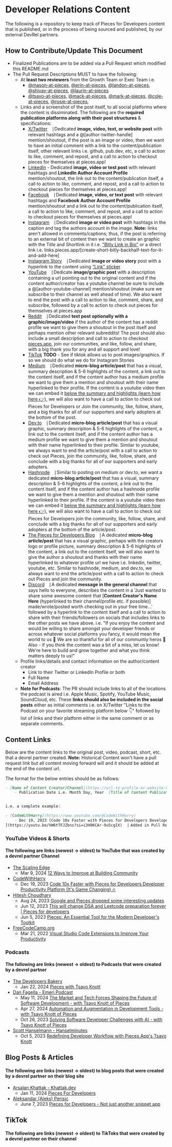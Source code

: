 # Developer Relations Content
The following is a repository to keep track of Pieces for Developers content that is published, or in the process of being sourced and published, by our external DevRel partners.

## How to Contribute/Update This Document
- Finalized Publications are to be added via a Pull Request which modified this README.md
- The Pull Request Descriptions MUST to have the following:
    - At **least two reviewers** from the Growth Team or Exec Team i.e.
        - [@mason-at-pieces](https://github.com/mason-at-pieces), [@erin-at-pieces](https://github.com/erin-at-pieces), [@landon-at-pieces](https://github.com/landon-at-pieces), [@shivay-at-pieces](https://github.com/shivay-at-pieces), [@laurin-at-pieces](https://github.com/laurin-at-pieces)
        - [@tsavo-at-pieces](https://github.com/tsavo-at-pieces), [@mack-at-pieces](https://github.com/mack-at-pieces), [@mark-at-pieces](https://github.com/mark-at-pieces), [@cole-at-pieces](https://github.com/cole-at-pieces), [@rosie-at-pieces](https://github.com/rosie-at-pieces),
    - Links and a screenshot of the post itself, to all social platforms where the content is dissiminated. The following are the **required publication platforms along with their post structures** & specifications:
        - [X/Twitter](https://twitter.com/getpieces) ⎹ Dedicated **image, video, text, or website post** with relevant hashtags and a @[author-twitter-handle] mention/shoutout, if the post is an image or video, then we want to have an initial comment with a link to the content/publication itself, other relevant links i.e. github, pub.dev, etc, a call to action to like, comment, and repost, and a call to action to checkout pieces for themselves at pieces.app!
        - [LinkedIn](https://www.linkedin.com/company/getpieces) - Dedicated **image, video or test post** with relevant hashtags and **LinkedIn Author Account Profile** mention/shoutout, the link out to the content/publication itself, a call to action to like, comment, and repost, and a call to action to checkout pieces for themselves at pieces.app!
        - [Facebook](https://www.facebook.com/getpieces) ⎹ Dedicated **image, video, or text post** with relevant hashtags and **Facebook Author Account Profile** mention/shoutout and a link out to the content/publication itself, a call to action to like, comment, and repost, and a call to action to checkout pieces for themselves at pieces.app!
        - [Instagram](https://www.instagram.com/getpieces) ⎹ Dedicated **image or video post**  with hashtags in the caption and tag the authors account in the image. **Note:** links aren't allowed in comments/captions; thus, if the post is referring to an external bit of content then we want to create an graphic with the Title and Shortlink in it i.e. ["Bitly Link in Bio"](links.pieces.app/m/all) or a direct link i.e. links.pieces.app/[create-short-bitly-backhalf-text-for-it-and-add-here]
        - [Instagram Story](https://www.instagram.com/getpieces) ⎹ Dedicated **image or video story** post with a hyperlink to the content using [“Link” sticker](https://later.com/blog/add-links-instagram-stories/)
        - [YouTube](https://www.youtube.com/@getpieces) ⎹ Dedicate **image/graphic post** with a description containing a url pointing out to the original content and if the content author/creator has a youtube channel be sure to include a @[author-youtube-channel] mention/shoutout (make sure we subscribe to their channel as well ahead of time). We also want to end the post with a call to action to like, comment, share, and subscribe, followed by a call to action to check out pieces for themselves at pieces.app
        - [Reddit](https://www.reddit.com/r/PiecesForDevelopers/) ⎹ Dedicated **text post optionally with a graphic/image/video** if the author of the content has a reddit profile we want to give them a shoutout in the post itself and perhaps mention other relevant subreddits! The post should also include a small description and call to action to checkout [pieces.app](pieces.app), join our communities, and like, follow, and share, with a big thank you for any and all support and love!
        - [TikTok](https://www.tiktok.com/@getpieces) **TODO** - See if tiktok allows us to post images/graphics. If so we should do what we do for Instagram Stories
        - [Medium](https://medium.com/getpieces) ⎹ Dedicated **micro-blog article/post** that has a visual, summary description & 5-6 highlights of the content, a link out to the content itself, and if the content author has a medium profile we want to give them a mention and shoutout with their name hyperlinked to their profile. If the content is a youtube video then we can embed it [below the summary and highlights (learn how here 👉)](https://www.youtube.com/watch?v=_d6k3Eke5Hc), we will also want to have a call to action to check out Pieces for Developers or Join the community, like, follow, share, and a big thanks for all of our supporters and early adopters at the bottom of the post.
        - [Dev.to](https://dev.to/getpieces) ⎹ Dedicated **micro-blog article/post** that has a visual graphic, summary description & 5-6 highlights of the content, a link out to the content itself, and if the content author has a medium profile we want to give them a mention and shoutout with their name hyperlinked to their profile. Similar to youtube, we always want to end the article/post with a call to action to check out Pieces, join the community, like, follow, share, and conclude with a big thanks for all of our supporters and early adopters.
        - [Hashnode](https://hashnode.com/@pieces) ⎹ Similar to posting on medium or dev.to, we want a dedicated **micro-blog article/post** that has a visual, summary description & 5-6 highlights of the content, a link out to the content itself, and if the content author has a hashnode profile we want to give them a mention and shoutout with their name hyperlinked to their profile. If the content is a youtube video then we can embed it [below the summary and highlights (learn how here 👉)](https://support.hashnode.com/en/articles/6420731-adding-embeds-to-your-blog-post), we will also want to have a call to action to check out Pieces for Developers join the community, like, follow, share, and conclude with a big thanks for all of our supporters and early adopters at the bottom of the article/post.
        - [The Pieces for Developers Blog](https://code.pieces.app/blog) ⎹ A dedicated **micro-blog article/post** that has a visual graphic, perhaps with the creators logo or profile picture, summary description & 5-6 highlights of the content, a link out to the content itself, we will also want to give the author a shoutout and thanks with their name hyperlinked to whatever profile url we have i.e. linkedin, twitter, youtube, etc. Similar to hashnode, medium, and dev.to, we always want to end the article/post with a call to action to check out Pieces and join the community.
        - [Discord](https://discord.com/servers/pieces-for-developers-1098986658851999776) ⎹ A dedicated **message in the general channel** that says hello to everyone, describes the content in a 'Just wanted to share some awesome content that [**Content Creator's Name Here** (hyperlinked to their channel/profile etc. if possible)] made/wrote/posted worth checking out in your free time...' followed by a hyperlink to the content itself and a call to action to share with their friends/followers on socials that includes links to the other posts we have above. i.e. "If you enjoy the content and would be willing to share amongst your developer friends or across whatever social platforms you fancy, it would mean the world to us 🙏 We are so thankful for all of our communtiy heros 🙌 Also - if you think the content was a bit of a miss, let us know! We're here to build and grow together and what you think matters deeply to us!"
    - Profile links/details and contact information on the author/content creator
        - Link to their Twitter or LinkedIn Profile or both
        - Full Name
        - Email Address
    - **Note for Podcasts**: The PR should include links to all of the locations the podcast is aired i.e. Apple Music, Spotify, YouTube Music, SoundCloud, etc. These **links should also be included in the social posts** either as initial comments i.e. on X/Twitter "Links to the Podcast on your favorite streaming platform below 👇" followed by list of links and their platform either in the same comment or as separate comments.


## Content Links
Below are the content links to the original post, video, podcast, short, etc. that a devrel partner created. **Note:** Historical Content won't have a pull request link but all content moving forward will and it should be added at the end of the content url. 

The format for the below entries should be as follows: 

```markdown
- [Name of Content Creator/Channel](https://url-to-profile-or-website-here)
    - Publication Date i.e. Month Day, Year  [Title of Content Publication](https://url-to-content-itself-here) ⎹ Added in Pull Request [#PR-number-here](https://github.com/pieces-app/devrel/pull/pull-request-number-here)


i.e. a complete example:

- [CodeWithHarry](https://www.youtube.com/@CodeWithHarry)
    - Dec 19, 2023 [Code 10x Faster with Pieces for Developers Developer Productivity Platform (It's Game Changing) 🔥
](https://youtu.be/VW6tTFJZbns?si=i3H9KCAr-9u5cgIX) ⎹ Added in Pull Request [#3](https://github.com/pieces-app/devrel/pull/3)

``` 

### YouTube Videos & Shorts
#### The following are links (newest → oldest) to YouTube that was created by a devrel partner Channel
- [The Scaling Edge](https://www.youtube.com/@TheScalingEdge)
    - Mar 9, 2024 [12 Ways to Improve at Building Community](https://youtu.be/fxX4Zzr1rEw?si=AeU3108AjiR98O_e)
- [CodeWithHarry](https://www.youtube.com/@CodeWithHarry)
    - Dec 19, 2023 [Code 10x Faster with Pieces for Developers Developer Productivity Platform (It's Game Changing) 🔥
](https://youtu.be/VW6tTFJZbns?si=i3H9KCAr-9u5cgIX)
- [Hitesh Choudhary](https://www.youtube.com/@HiteshChoudharydotcom)
    - Aug 24, 2023 [Google and Pieces dropped some interesting updates](https://youtu.be/jAJfytleLx0?si=ElthhGMsJIJGhcnK)
    - Jun 12, 2023 [This will change DSA and Leetcode preparation forever | Pieces for developers](https://youtu.be/y2Fz0dkI4v8?si=wnnKhyi8zWfXRYvH)
    - Jun 5, 2023 [Pieces: An Essential Tool for the Modern Developer's Toolkit](https://youtu.be/cv-6bAeYsOY?si=ur62PaEE8hrUNQrQ)
- [FreeCodeCamp.org](https://www.youtube.com/@freecodecamp)
    - Mar 21, 2022 [Visual Studio Code Extensions to Improve Your Productivity](https://youtu.be/g1vy03ZY5mM?si=1IzB1CVYn52ApmWf)

### Podcasts
#### The following are links (newest → oldest) to Podcasts that were created by a devrel partner 
- [The Developers Bakery](https://thebakery.dev)
    - Jan 22, 2024 [Pieces with Tsavo Knott](https://thebakery.dev/74/)
- [Dan Fagella - Emerj Podcast](https://podcast.emerj.com)
    - May 11, 2024 [The Market and Tech Forces Shaping the Future of Software Development - with Tsavo Knott of Pieces](https://podcast.emerj.com/the-market-and-tech-forces-shaping-the-future-of-software-development-with-tsavo-knott-of-pieces)
    - Apr 27, 2024 [Automation and Augmentation in Development Tools - with Tsavo Knott of Pieces](https://podcast.emerj.com/automation-and-augmentation-in-development-tools-with-tsavo-knott-of-pieces)
    - Oct 26, 2023 [Solving Software Developer Challenges with AI - with Tsavo Knott of Pieces](https://podcast.emerj.com/solving-software-developer-challenges-with-ai-with-tsavo-knott-of-pieces)
- [Scott Hanselmann - Hanselminutes](https://hanselminutes.com/)
    - Oct 5, 2023 [Redefining Developer Workflow with Pieces.App's Tsavo Knott](https://hanselminutes.com/913/redefining-developer-workflow-with-piecesapps-tsavo-knott)

## Blog Posts & Articles
#### The following are links (newest → oldest) to blog posts that were created by a devrel partner on their blog site
- [Arsalan Khattak - Khattak.dev](https://khattak.dev/)
    - Jan 11, 2024 [Pieces For Developers](https://khattak.dev/blog/pieces-for-developers/)
- [Aleksandar (Aleks) Perisic](https://www.linkedin.com/in/apsolut/recent-activity/articles/)
    - June 7, 2023 [Pieces for Developers - Not just another snippet app](https://www.linkedin.com/pulse/pieces-developers-just-another-snippet-app-aleksandar-perisic/)

## TikTok
#### The following are links (newest → oldest) to TikToks that were created by a devrel partner on their channel
